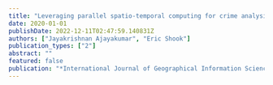 ```yaml
---
title: "Leveraging parallel spatio-temporal computing for crime analysis in large datasets: Analyzing trends in near-repeat phenomenon of crime in cities"
date: 2020-01-01
publishDate: 2022-12-11T02:47:59.140831Z
authors: ["Jayakrishnan Ajayakumar", "Eric Shook"]
publication_types: ["2"]
abstract: ""
featured: false
publication: "*International Journal of Geographical Information Science*"
---
```


